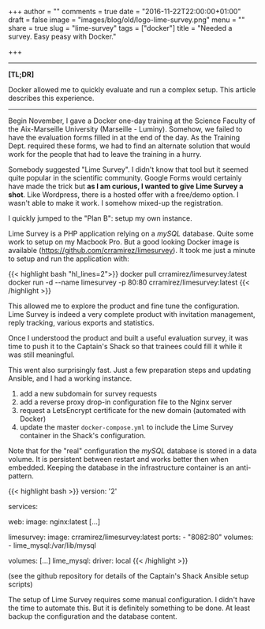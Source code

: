 +++
author = ""
comments = true
date = "2016-11-22T22:00:00+01:00"
draft = false
image = "images/blog/old/logo-lime-survey.png"
menu = ""
share = true
slug = "lime-survey"
tags = ["docker"]
title = "Needed a survey. Easy peasy with Docker."

+++

***

**[TL;DR]**

Docker allowed me to quickly evaluate and run a complex setup. This article describes this experience.

***

Begin November, I gave a Docker one-day training at the Science Faculty of the Aix-Marseille University (Marseille - Luminy). Somehow, we failed to have the evaluation forms filled in at the end of the day. As the Training Dept. required these forms, we had to find an alternate solution that would work for the people that had to leave the training in a hurry. 

Somebody suggested "Lime Survey". I didn't know that tool but it seemed quite popular in the scientific community. Google Forms would certainly have made the trick but **as I am curious, I wanted to give Lime Survey a shot**.
Like Wordpress, there is a hosted offer with a free/demo option. I wasn't able to make it work. I somehow mixed-up the registration.

I quickly jumped to the "Plan B": setup my own instance. 

Lime Survey is a PHP application relying on a _mySQL_ database. Quite some work to setup on my Macbook Pro. But a good looking Docker image is available (https://github.com/crramirez/limesurvey). It took me just a minute to setup and run the application with:

{{< highlight bash "hl_lines=2">}}
docker pull crramirez/limesurvey:latest
docker run -d --name limesurvey -p 80:80 crramirez/limesurvey:latest
{{< /highlight >}}

This allowed me to explore the product and fine tune the configuration. Lime Survey is indeed a very complete product with invitation management, reply tracking, various exports and statistics.

Once I understood the product and built a useful evaluation survey, it was time to push it to the Captain's Shack so that trainees could fill it while it was still meaningful.

This went also surprisingly fast. Just a few preparation steps and updating Ansible, and I had a working instance.

1. add a new subdomain for survey requests
2. add a reverse proxy drop-in configuration file to the Nginx server
3. request a LetsEncrypt certificate for the new domain (automated with Docker)
4. update the master `docker-compose.yml` to include the Lime Survey container in the Shack's configuration. 

Note that for the "real" configuration the _mySQL_ database is stored in a data volume. It is persistent between restart and works better then when embedded. Keeping the database in the infrastructure container is an anti-pattern.

{{< highlight bash >}}
version: '2'

services:

  web:
    image: nginx:latest
    [...]

  limesurvey:
    image:
      crramirez/limesurvey:latest
    ports:
      - "8082:80"
    volumes:
      - lime_mysql:/var/lib/mysql

volumes:
  [...]
  lime_mysql:
    driver: local
{{< /highlight >}}

(see the github repository for details of the Captain's Shack Ansible setup scripts)

The setup of Lime Survey requires some manual configuration. I didn't have the time to automate this. But it is definitely something to be done. At least backup the configuration and the database content.

